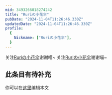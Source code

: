 ```yaml
---
mid: 3493266018274242
title: "Ruriの小花伞"
pubDate: "2024-11-04T11:26:46.330Z"
updatedDate: "2024-11-04T11:26:46.330Z"
profile:
  {
    Nickname: ["Ruriの小花伞"],
  }
---
```


关注[Ruriの小花伞](https://space.bilibili.com/3493266018274242)谢谢喵~ 关注[Ruriの小花伞](https://space.bilibili.com/3493266018274242)谢谢喵~

## 此条目有待补充
你可以在[这里](https://github.com/Yuhanawa/VTuber.ICU/edit/master/src/content/v/Ruriの小花伞/index.md)编辑本文
